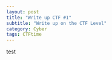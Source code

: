 ```yaml
---
layout: post
title: "Write up CTF #1"
subtitle: "Write up on the CTF Level"
category: Cyber
tags: CTFtime
---
```


test
